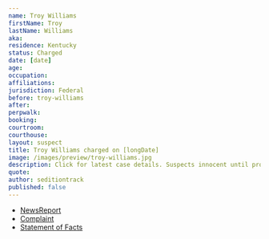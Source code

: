 ```yaml
---
name: Troy Williams
firstName: Troy
lastName: Williams
aka:
residence: Kentucky
status: Charged
date: [date]
age: 
occupation:
affiliations:
jurisdiction: Federal
before: troy-williams
after:
perpwalk:
booking: 
courtroom:
courthouse:
layout: suspect
title: Troy Williams charged on [longDate]
image: /images/preview/troy-williams.jpg
description: Click for latest case details. Suspects innocent until proven guilty.
quote:
author: seditiontrack
published: false
---
```


- [NewsReport]()
- [Complaint](https://extremism.gwu.edu/sites/g/files/zaxdzs2191/f/Dalton%20Crase%20and%20Troy%20Williams%20Affidavit%20in%20Support%20of%20Criminal%20Complaint.pdf)
- [Statement of Facts](https://extremism.gwu.edu/sites/g/files/zaxdzs2191/f/Dalton%20Crase%20and%20Troy%20Williams%20Affidavit%20in%20Support%20of%20Criminal%20Complaint.pdf)

